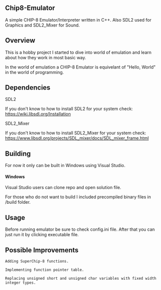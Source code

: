 ## Chip8-Emulator
A simple CHIP-8 Emulator/Interpreter written in C++. Also SDL2 used for Graphics and SDL2_Mixer for Sound.

## Overview
This is a hobby project I started to dive into world of emulation and learn about how they work in most basic way.

In the world of emulation a CHIP-8 Emulator is equivelant of "Hello, World" in the world of programming.

## Dependencies
SDL2

If you don't know to how to install SDL2 for your system check:
https://wiki.libsdl.org/Installation


SDL2_Mixer

If you don't know to how to install SDL2_Mixer for your system check:
https://www.libsdl.org/projects/SDL_mixer/docs/SDL_mixer_frame.html

## Building
For now it only can be built in Windows using Visual Studio.
  #### Windows
   Visual Studio users can clone repo and open solution file.


For those who do not want to build I included precompiled binary files in /build folder.

## Usage 
Before running emulator be sure to check config.ini file.
After that you can just run it by clicking executable file.


## Possible Improvements
    Adding SuperChip-8 functions.
   
    Implementing function pointer table.
   
    Replacing unsigned short and unsigned char variables with fixed width integer types.
